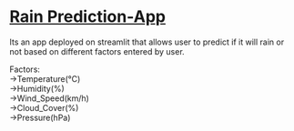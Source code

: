 # [Rain Prediction-App](https://rain-prediction-app-righty.streamlit.app/)


Its an app deployed on streamlit that allows user to predict if it will rain or not based on different factors entered by user.


Factors:\
->Temperature(°C)\
->Humidity(%)\
->Wind_Speed(km/h)\
->Cloud_Cover(%)\
->Pressure(hPa)
